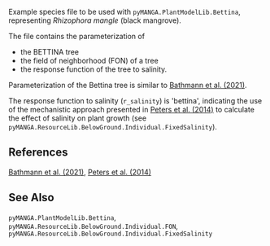 Example species file to be used with ``pyMANGA.PlantModelLib.Bettina``, representing _Rhizophora mangle_ (black mangrove).

The file contains the parameterization of 
- the BETTINA tree
- the field of neighborhood (FON) of a tree 
- the response function of the tree to salinity.

Parameterization of the Bettina tree is similar to <a href="https://doi.org/10.1016/j.agrformet.2021.108547" target="_blank">Bathmann et al. (2021)</a>.

The response function to salinity (``r_salinity``) is 'bettina', indicating the use of the mechanistic approach presented in <a href="https://doi.org/10.1016/j.ecolmodel.2014.04.001" target="_blank">Peters et al. (2014)</a>  to calculate the effect of salinity on plant growth (see `pyMANGA.ResourceLib.BelowGround.Individual.FixedSalinity`).

## References

<a href="https://doi.org/10.1016/j.agrformet.2021.108547" target="_blank">Bathmann et al. (2021)</a>,
<a href="https://doi.org/10.1016/j.ecolmodel.2014.04.001" target="_blank">Peters et al. (2014)</a>

## See Also

``pyMANGA.PlantModelLib.Bettina``, `pyMANGA.ResourceLib.BelowGround.Individual.FON`, `pyMANGA.ResourceLib.BelowGround.Individual.FixedSalinity`

